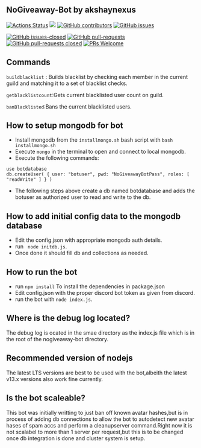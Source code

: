 ## NoGiveaway-Bot by akshaynexus
[![Actions Status](https://github.com/akshaynexus/NoGiveaway-Bot/workflows/Node.js%20CI/badge.svg)](https://github.com/akshaynexus/NoGiveaway-Bot/actions)
[![](https://tokei.rs/b1/github/akshaynexus/NoGiveaway-Bot)]()
[![GitHub contributors](https://img.shields.io/github/contributors/akshaynexus/NoGiveaway-Bot.svg)](https://GitHub.com/akshaynexus/NoGiveaway-Bot/graphs/contributors/)
[![GitHub issues](https://img.shields.io/github/issues/akshaynexus/NoGiveaway-Bot.svg)](https://GitHub.com/akshaynexus/NoGiveaway-Bot/issues/)

[![GitHub issues-closed](https://img.shields.io/github/issues-closed/akshaynexus/NoGiveaway-Bot.svg)](https://GitHub.com/akshaynexus/NoGiveaway-Bot/issues?q=is%3Aissue+is%3Aclosed)
[![GitHub pull-requests](https://img.shields.io/github/issues-pr/akshaynexus/NoGiveaway-Bot.svg)](https://GitHub.com/akshaynexus/NoGiveaway-Bot/pull/)
[![GitHub pull-requests closed](https://img.shields.io/github/issues-pr-closed/akshaynexus/NoGiveaway-Bot.svg)](https://GitHub.com/akshaynexus/NoGiveaway-Bot/pull/)
[![PRs Welcome](https://img.shields.io/badge/PRs-welcome-brightgreen.svg?style=flat-square)](http://makeapullrequest.com)

## Commands

`buildblacklist` : Builds blacklist by checking each member in the current guild and matching it to a set of blacklist checks.

`getblacklistcount`:Gets current blacklisted user count on guild.

`banBlacklisted`:Bans the current blacklisted users.

## How to setup mongodb for bot
- Install mongodb from the ```installmongo.sh``` bash script with ```bash installmongo.sh```
- Execute ```mongo``` in the terminal to open and connect to local mongodb.
- Execute the following commands:
```
use botdatabase
db.createUser( { user: "botuser", pwd: "NoGiveawayBotPass", roles: [ "readWrite" ] } )
```
- The following steps above create a db named botdatabase and adds the botuser as authorized user to read and write to the db.

## How to add initial config data to the mongodb database
- Edit the config.json with appropriate mongodb auth details.
- run ``` node initdb.js```.
- Once done it should fill db and collections as needed.

## How to run the bot
- run ```npm install``` To install the dependencies in package.json
- Edit config.json with the proper discord bot token as given from discord.
- run the bot with ```node index.js```.

## Where is the debug log located?
The debug log is ocated in the smae directory as the index.js file which is in the root of the nogiveaway-bot directory.

## Recommended version of nodejs
The latest LTS versions are best to be used with the bot,albeith the latest v13.x versions also work fine currently.

## Is the bot scaleable?
This bot was initially writting to just ban off known avatar hashes,but is in process of adding db connections to allow the bot to autodetect new avatar hases of spam accs and perform a cleanupserver command.Right now it is not scalabel to more than 1 server per request,but this is to be changed once db integration is done and cluster system is setup.
